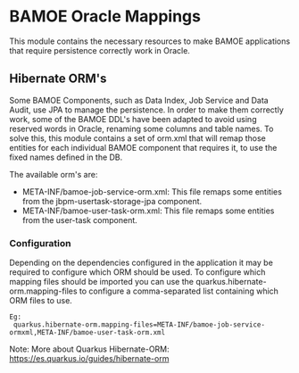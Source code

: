 # BAMOE Oracle Mappings
This module contains the necessary resources to make BAMOE applications that require persistence 
correctly work in Oracle.


## Hibernate ORM's

Some BAMOE Components, such as Data Index, Job Service and Data Audit, use JPA to manage the persistence. 
In order to make them correctly work, some of the BAMOE DDL's have been adapted to avoid using reserved 
words in Oracle, renaming some columns and table names. To solve this, this module contains a set of orm.xml
that will remap those entities for each individual BAMOE component that requires it, to use the fixed names defined 
in the DB.

 The available orm's are:
-    META-INF/bamoe-job-service-orm.xml: This file remaps some entities from the jbpm-usertask-storage-jpa component.
-    META-INF/bamoe-user-task-orm.xml: This file remaps some entities from the user-task component.

### Configuration

Depending on the dependencies configured in the application it may be required to configure which ORM should be used. 
To configure which mapping files should be imported you can use the quarkus.hibernate-orm.mapping-files to configure
a comma-separated list containing which ORM  files to use.

````
Eg:
 quarkus.hibernate-orm.mapping-files=META-INF/bamoe-job-service-ormxml,META-INF/bamoe-user-task-orm.xml
````
Note: 
 More about Quarkus Hibernate-ORM: https://es.quarkus.io/guides/hibernate-orm







